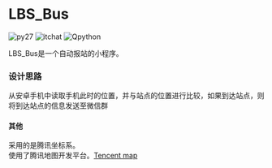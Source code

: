 # LBS_Bus
![py27](https://img.shields.io/badge/Python-2.7-orange.svg)
![itchat](https://img.shields.io/badge/itchat-1.3.5-brightgreen.svg)
![Qpython](https://img.shields.io/badge/Qpyhthon-L-red.svg)

LBS_Bus是一个自动报站的小程序。

### 设计思路
从安卓手机中读取手机此时的位置，并与站点的位置进行比较，如果到达站点，则将到达站点的信息发送至微信群

#### 其他
采用的是腾讯坐标系。</br>
使用了腾讯地图开发平台。[Tencent map](http://lbs.qq.com/webservice_v1/index.html)
